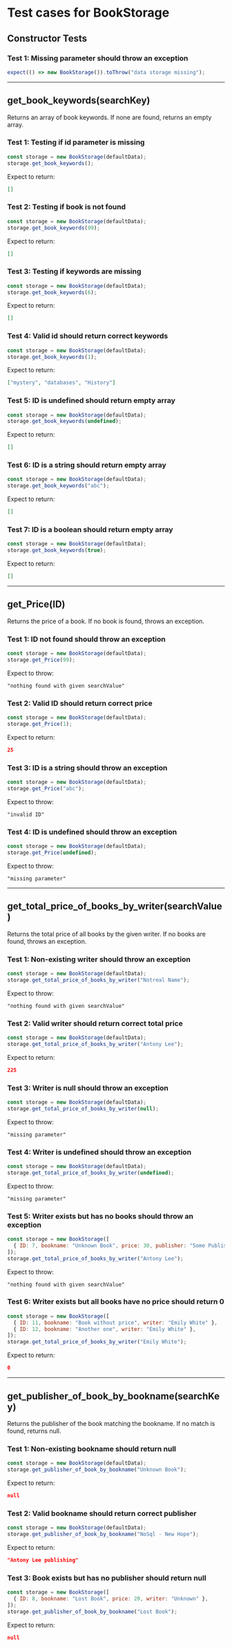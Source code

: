 # Test cases for BookStorage

## **Constructor Tests**

### Test 1: Missing parameter should throw an exception

```js
expect(() => new BookStorage()).toThrow("data storage missing");
```

---

## **get_book_keywords(searchKey)**

Returns an array of book keywords. If none are found, returns an empty array.

### Test 1: Testing if id parameter is missing

```js
const storage = new BookStorage(defaultData);
storage.get_book_keywords();
```

Expect to return:

```json
[]
```

### Test 2: Testing if book is not found

```js
const storage = new BookStorage(defaultData);
storage.get_book_keywords(99);
```

Expect to return:

```json
[]
```

### Test 3: Testing if keywords are missing

```js
const storage = new BookStorage(defaultData);
storage.get_book_keywords(6);
```

Expect to return:

```json
[]
```

### Test 4: Valid id should return correct keywords

```js
const storage = new BookStorage(defaultData);
storage.get_book_keywords(1);
```

Expect to return:

```json
["mystery", "databases", "History"]
```

### Test 5: ID is undefined should return empty array

```js
const storage = new BookStorage(defaultData);
storage.get_book_keywords(undefined);
```

Expect to return:

```json
[]
```

### Test 6: ID is a string should return empty array

```js
const storage = new BookStorage(defaultData);
storage.get_book_keywords("abc");
```

Expect to return:

```json
[]
```

### Test 7: ID is a boolean should return empty array

```js
const storage = new BookStorage(defaultData);
storage.get_book_keywords(true);
```

Expect to return:

```json
[]
```

---

## **get_Price(ID)**

Returns the price of a book. If no book is found, throws an exception.

### Test 1: ID not found should throw an exception

```js
const storage = new BookStorage(defaultData);
storage.get_Price(99);
```

Expect to throw:

```plaintext
"nothing found with given searchValue"
```

### Test 2: Valid ID should return correct price

```js
const storage = new BookStorage(defaultData);
storage.get_Price(1);
```

Expect to return:

```json
25
```

### Test 3: ID is a string should throw an exception

```js
const storage = new BookStorage(defaultData);
storage.get_Price("abc");
```

Expect to throw:

```plaintext
"invalid ID"
```

### Test 4: ID is undefined should throw an exception

```js
const storage = new BookStorage(defaultData);
storage.get_Price(undefined);
```

Expect to throw:

```plaintext
"missing parameter"
```

---

## **get_total_price_of_books_by_writer(searchValue)**

Returns the total price of all books by the given writer. If no books are found, throws an exception.

### Test 1: Non-existing writer should throw an exception

```js
const storage = new BookStorage(defaultData);
storage.get_total_price_of_books_by_writer("Notreal Name");
```

Expect to throw:

```plaintext
"nothing found with given searchValue"
```

### Test 2: Valid writer should return correct total price

```js
const storage = new BookStorage(defaultData);
storage.get_total_price_of_books_by_writer("Antony Lee");
```

Expect to return:

```json
225
```

### Test 3: Writer is null should throw an exception

```js
const storage = new BookStorage(defaultData);
storage.get_total_price_of_books_by_writer(null);
```

Expect to throw:

```plaintext
"missing parameter"
```

### Test 4: Writer is undefined should throw an exception

```js
const storage = new BookStorage(defaultData);
storage.get_total_price_of_books_by_writer(undefined);
```

Expect to throw:

```plaintext
"missing parameter"
```

### Test 5: Writer exists but has no books should throw an exception

```js
const storage = new BookStorage([
  { ID: 7, bookname: "Unknown Book", price: 30, publisher: "Some Publisher" },
]);
storage.get_total_price_of_books_by_writer("Antony Lee");
```

Expect to throw:

```plaintext
"nothing found with given searchValue"
```

### Test 6: Writer exists but all books have no price should return 0

```js
const storage = new BookStorage([
  { ID: 11, bookname: "Book without price", writer: "Emily White" },
  { ID: 12, bookname: "Another one", writer: "Emily White" },
]);
storage.get_total_price_of_books_by_writer("Emily White");
```

Expect to return:

```json
0
```

---

## **get_publisher_of_book_by_bookname(searchKey)**

Returns the publisher of the book matching the bookname. If no match is found, returns null.

### Test 1: Non-existing bookname should return null

```js
const storage = new BookStorage(defaultData);
storage.get_publisher_of_book_by_bookname("Unknown Book");
```

Expect to return:

```json
null
```

### Test 2: Valid bookname should return correct publisher

```js
const storage = new BookStorage(defaultData);
storage.get_publisher_of_book_by_bookname("NoSql - New Hope");
```

Expect to return:

```json
"Antony Lee publishing"
```

### Test 3: Book exists but has no publisher should return null

```js
const storage = new BookStorage([
  { ID: 8, bookname: "Lost Book", price: 20, writer: "Unknown" },
]);
storage.get_publisher_of_book_by_bookname("Lost Book");
```

Expect to return:

```json
null
```
